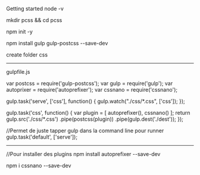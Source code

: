 Getting started
node -v

mkdir pcss && cd pcss

npm init -y

npm install gulp gulp-postcss --save-dev

create folder css

***************************************
gulpfile.js

var postcss = require('gulp-postcss');
var gulp = require('gulp');
var autoprixer = require('autoprefixer');
var cssnano = require('cssnano');

gulp.task('serve', ['css'], function() {
  gulp.watch("./css/*.css", ['css']);
});

gulp.task('css', function() {
  var plugin = [
    autoprefixer(),
    cssnano()
  ];
  return gulp.src('./css/*.css')
    .pipe(postcss(plugin))
    .pipe(gulp.dest('./dest'));
 });

//Permet de juste tapper gulp dans la command line pour runner 
gulp.task('default', ['serve']);


*****************************************
//Pour installer des plugins
npm install autoprefixer --save-dev

npm i cssnano --save-dev



















